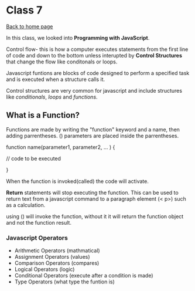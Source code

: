 # Class 7

[Back to home page](../README.md)

In this class, we looked into **Programming with JavaScript**.

Control flow- this is how a computer executes statements from the first line of code and down to the bottom unless interupted by **Control Structures** that change the flow like conditonals or loops.

Javascript funtions are blocks of code designed to perform a specified task and is executed when a structure calls it.

Control structures are very common for javascript and include structures like *conditionals*, *loops* and *functions*.

## What is a Function?

Functions are made by writing the "function" keyword and a name, then adding parrentheses. () parameters are placed inside the parrentheses.

function name(parameter1, parameter2, ... ) {

// code to be executed

}

When the function is invoked(called) the code will activate.

**Return** statements will stop executing the function. This can be used to return text from a javascript command to a paragraph element (< p>) such as a calculation.

using () will invoke the function, without it it will return the function object and not the function result.

### Javascript Operators

- Arithmetic Operators (mathmatical)
- Assignment Operators (values)
- Comparison Operators (compares)
- Logical Operators (logic)
- Conditional Operators (execute after a condition is made)
- Type Operators (what type the funtion is)
